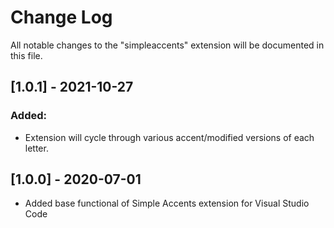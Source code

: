 # Change Log

All notable changes to the "simpleaccents" extension will be documented in this file.

## [1.0.1] - 2021-10-27
### Added:
* Extension will cycle through various accent/modified versions of each letter.

## [1.0.0] - 2020-07-01

- Added base functional of Simple Accents extension for Visual Studio Code